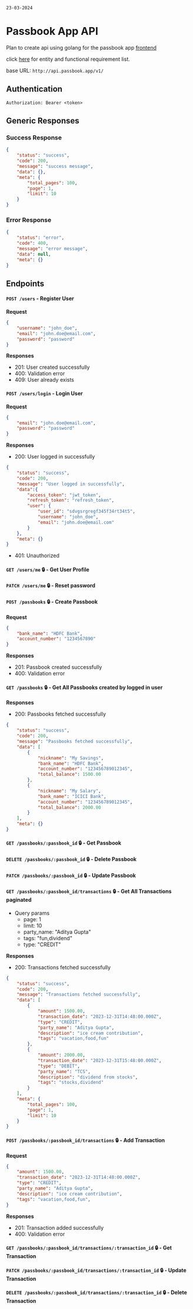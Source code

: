 ` 23-03-2024 `

# Passbook App API

Plan to create api using golang for the passbook app [frontend](https://github.com/akashsharma99/passbook-app-web)

click [here](NOTES.md) for entity and functional requirement list.

base URL: `http://api.passbook.app/v1/`

## Authentication

```
Authorization: Bearer <token>
```

## Generic Responses

### Success Response

```json
{
    "status": "success",
    "code": 200,
    "message": "success message",
    "data": {},
    "meta": {
        "total_pages": 100,
        "page": 1,
        "limit": 10
    }
}
```

### Error Response

```json
{
    "status": "error",
    "code": 400,
    "message": "error message",
    "data": null,
    "meta": {}
}
```
## Endpoints

#### `POST /users` - Register User

**Request**

```json
{
    "username": "john_doe",
    "email": "john.doe@email.com",
    "password": "password"
}
```
**Responses**
- 201: User created successfully
- 400: Validation error
- 409: User already exists

#### `POST /users/login` - Login User

**Request**

```json
{
    "email": "john.doe@email.com",
    "password": "password"
}
```
**Responses**
- 200: User logged in successfully
```json
{
    "status": "success",
    "code": 200,
    "message": "User logged in successfully",
    "data":{
        "access_token": "jwt_token",
        "refresh_token": "refresh_token",
        "user": {
            "user_id": "sdvgsrgregf345f34rt34t5",
            "username": "john_doe",
            "email": "john.doe@email.com"
        }
    },
    "meta": {}
}
```
- 401: Unauthorized
#### `GET /users/me` 🔒 - Get User Profile
#### `PATCH /users/me` 🔒 - Reset password

#### `POST /passbooks` 🔒 - Create Passbook

**Request**

```json
{
    "bank_name": "HDFC Bank",
    "account_number": "1234567890"
}
```
**Responses**
- 201: Passbook created successfully
- 400: Validation error

#### `GET /passbooks` 🔒 - Get All Passbooks created by logged in user

**Responses**
- 200: Passbooks fetched successfully
```json
{
    "status": "success",
    "code": 200,
    "message": "Passbooks fetched successfully",
    "data": [
        {
            "nickname": "My Savings",
            "bank_name": "HDFC Bank",
            "account_number": "123456789012345",
            "total_balance": 1500.00
        },
        {
            "nickname": "My Salary",
            "bank_name": "ICICI Bank",
            "account_number": "123456789012345",
            "total_balance": 2000.00
        }
    ],
    "meta": {}
}
```
#### `GET /passbooks/:passbook_id` 🔒 - Get Passbook
#### `DELETE /passbooks/:passbook_id` 🔒 - Delete Passbook
#### `PATCH /passbooks/:passbook_id` 🔒 - Update Passbook
#### `GET /passbooks/:passbook_id/transactions` 🔒 - Get All Transactions paginated
- Query params
    - page: 1
    - limit: 10
    - party_name: "Aditya Gupta"
    - tags: "fun,dividend"
    - type: "CREDIT"

**Responses**
- 200: Transactions fetched successfully
```json
{
    "status": "success",
    "code": 200,
    "message": "Transactions fetched successfully",
    "data": [
        {
            "amount": 1500.00,
            "transaction_date": "2023-12-31T14:48:00.000Z",
            "type": "CREDIT",
            "party_name": "Aditya Gupta",
            "description": "ice cream contribution",
            "tags": "vacation,food,fun"
        },
        {
            "amount": 2000.00,
            "transaction_date": "2023-12-31T15:48:00.000Z",
            "type": "DEBIT",
            "party_name": "TCS",
            "description": "dividend from stocks",
            "tags": "stocks,dividend"
        }
    ],
    "meta": {
        "total_pages": 100,
        "page": 1,
        "limit": 10
    }
}
```

#### `POST /passbooks/:passbook_id/transactions` 🔒 - Add Transaction

**Request**

```json
{
    "amount": 1500.00,
    "transaction_date": "2023-12-31T14:48:00.000Z",
    "type": "CREDIT",
    "party_name": "Aditya Gupta",
    "description": "ice cream contribution",
    "tags": "vacation,food,fun",
}
```
**Responses**
- 201: Transaction added successfully
- 400: Validation error

#### `GET /passbooks/:passbook_id/transactions/:transaction_id` 🔒 - Get Transaction
#### `PATCH /passbooks/:passbook_id/transactions/:transaction_id` 🔒 - Update Transaction
#### `DELETE /passbooks/:passbook_id/transactions/:transaction_id` 🔒 - Delete Transaction

